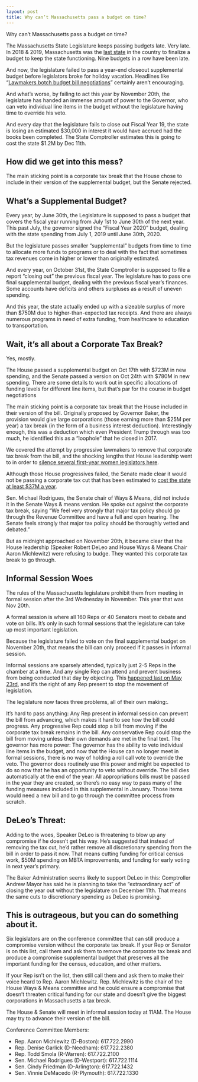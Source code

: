 ```yaml
---
layout: post
title: Why can’t Massachusetts pass a budget on time?
---
```


Why can’t Massachusetts pass a budget on time?

The Massachusetts State Legislature keeps passing budgets late.  Very late.  In 2018 & 2019, Massachusetts was the [last state](https://www.bostonherald.com/2019/07/18/massachusetts-late-budget-embarrassing-watchdog-says/) in the country to finalize a budget to keep the state functioning.  Nine budgets in a row have been late.
<!--more-->

And now, the legislature failed to pass a year-end closeout supplemental budget before legislators broke for holiday vacation.  Headlines like “[Lawmakers botch budget bill negotiations](https://commonwealthmagazine.org/politics/lawmakers-botch-budget-bill-negotiations/)” certainly aren’t encouraging.

And what’s worse, by failing to act this year by November 20th, the legislature has handed an immense amount of power to the Governor, who can veto individual line items in the budget without the legislature having time to override his veto.  

And every day that the legislature fails to close out Fiscal Year 19, the state is losing an estimated $30,000 in interest it would have accrued had the books been completed.  The State Comptroller estimates this is going to cost the state $1.2M by Dec 11th.

## How did we get into this mess?

The main sticking point is a corporate tax break that the House chose to include in their version of the supplemental budget, but the Senate rejected.

## What’s a Supplemental Budget?

Every year, by June 30th, the Legislature is supposed to pass a budget that covers the fiscal year running from July 1st to June 30th of the next year.  This past July, the governor signed the “Fiscal Year 2020” budget, dealing with the state spending from July 1, 2019 until June 30th, 2020.

But the legislature passes smaller “supplemental” budgets from time to time to allocate more funds to programs or to deal with the fact that sometimes tax revenues come in higher or lower than originally estimated.

And every year, on October 31st, the State Comptroller is supposed to file a report “closing out” the previous fiscal year.  The legislature has to pass one final supplemental budget, dealing with the previous fiscal year’s finances.  Some accounts have deficits and others surpluses as a result of uneven spending.

And this year, the state actually ended up with a sizeable surplus of more than $750M due to higher-than-expected tax receipts.  And there are always numerous programs in need of extra funding, from healthcare to education to transportation.


## Wait, it’s all about a Corporate Tax Break?

Yes, mostly.

The House passed a supplemental budget on Oct 17th with $723M in new spending, and the Senate passed a version on Oct 24th with $780M in new spending.  There are some details to work out in specific allocations of funding levels for different line items, but that’s par for the course in budget negotiations

The main sticking point is a corporate tax break that the House included in their version of the bill.  Originally proposed by Governor Baker, the provision would give large corporations (those earning more than $25M per year) a tax break (in the form of a business interest deduction).  Interestingly enough, this was a deduction which even President Trump through was too much, he identified this as a “loophole” that he closed in 2017.

We covered the attempt by progressive lawmakers to remove that corporate tax break from the bill, and the shocking lengths that House leadership went to in order to [silence several first-year women legislators here](https://www.facebook.com/watch/?v=2520677981589931). 

Although those House progressives failed, the Senate made clear it would not be passing a corporate tax cut that has been estimated to [cost the state at least $37M a year](https://www.masstaxpayers.org/sites/masstaxpayers.org/files/Budget%20Surplus%20Analysis%2010.1.19.pdf).

Sen. Michael Rodrigues, the Senate chair of Ways & Means, did not include it in the Senate Ways & means version. He spoke out against the corporate tax break, saying “We feel very strongly that major tax policy should go through the Revenue Committee and have a full and open hearing. The Senate feels strongly that major tax policy should be thoroughly vetted and debated.” 

But as midnight approached on November 20th, it became clear that the House leadership (Speaker Robert DeLeo and House Ways & Means Chair Aaron Michlewitz) were refusing to budge.  They wanted this corporate tax break to go through.

## Informal Session Woes

The rules of the Massachusetts legislature prohibit them from meeting in formal session after the 3rd Wednesday in November.  This year that was Nov 20th.

A formal session is where all 160 Reps or 40 Senators meet to debate and vote on bills.  It’s only in such formal sessions that the legislature can take up most important legislation.

Because the legislature failed to vote on the final supplemental budget on November 20th, that means the bill can only proceed if it passes in informal session.

Informal sessions are sparsely attended, typically just 2-5 Reps in the chamber at a time.  And any single Rep can attend and prevent business from being conducted that day by objecting.  This [happened last on May 23rd](https://www.southcoasttoday.com/news/20190523/new-bedford-neighborhood-charter-bill-blocked-in-house-rep-cabral-says-he-does-not-support-legislation-as-it-is-written), and it’s the right of any Rep present to stop the movement of legislation.

The legislature now faces three problems, all of their own making:.

It’s hard to pass anything: Any Rep present in informal session can prevent the bill from advancing, which makes it hard to see how the bill could progress.  Any progressive Rep could stop a bill from moving if the corporate tax break remains in the bill.  Any conservative Rep could stop the bill from moving unless their own demands are met in the final text.
The governor has more power:  The governor has the ability to veto individual line items in the budget, and now that the House can no longer meet in formal sessions, there is no way of holding a roll call vote to override the veto.  The governor does routinely use this power and might be expected to do so now that he has an opportunity to veto without override.
The bill dies automatically at the end of the year:  All appropriations bills must be passed in the year they are created, so there’s no easy way to pass many of the funding measures included in this supplemental in January.  Those items would need a new bill and to go through the committee process from scratch.


## DeLeo’s Threat:

Adding to the woes, Speaker DeLeo is threatening to blow up any compromise if he doesn’t get his way.  He’s suggested that instead of removing the tax cut, he’d rather remove all discretionary spending from the bill in order to pass it now. That means cutting funding for critical census work, $50M spending on MBTA improvements, and funding for early voting in next year’s primary.

The Baker Administration seems likely to support DeLeo in this:  Comptroller Andrew Mayor has said he is planning to take the “extraordinary act” of closing the year out without the legislature on December 11th.  That means the same cuts to discretionary spending as DeLeo is promising.

## This is outrageous, but you can do something about it.

Six legislators are on the conference committee that can still produce a compromise version without the corporate tax break.  If your Rep or Senator is on this list, call them and ask them to remove the corporate tax break and produce a compromise supplemental budget that preserves all the important funding for the census, education, and other matters.

If your Rep isn’t on the list, then still call them and ask them to make their voice heard to Rep. Aaron Michlewitz.  Rep. Michlewitz is the chair of the House Ways & Means committee and he could ensure a compromise that doesn’t threaten critical funding for our state and doesn’t give the biggest corporations in Massachusetts a tax break.

The House & Senate will meet in informal session today at 11AM.  The House may try to advance their version of the bill.

Conference Committee Members:

- Rep. Aaron Michlewitz (D-Boston): 617.722.2990
- Rep. Denise Garlick (D-Needham): 617.722.2380
- Rep. Todd Smola (R-Warren): 617.722.2100
- Sen. Michael Rodrigues (D-Westport): 617.722.1114
- Sen. Cindy Friedman (D-Arlington): 617.722.1432
- Sen. Vinnie DeMacedo (R-Plymouth): 617.722.1330
